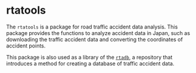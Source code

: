 
<!-- README.md is generated from README.Rmd. Please edit that file -->

# rtatools

The `rtatools` is a package for road traffic accident data analysis.
This package provides the functions to analyze accident data in Japan,
such as downloading the traffic accident data and converting the
coordinates of accident points.

This package is also used as a library of the
[`rtadb`](https://github.com/NONONOexe/rtadb), a repository that
introduces a method for creating a database of traffic accident data.
